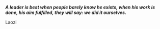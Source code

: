 _**A leader is best when people barely know he exists, when his work is done, his aim fulfilled, they will say: we did it ourselves.**_

Laozi